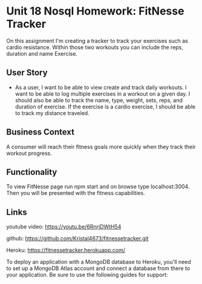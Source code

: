 # Unit 18 Nosql Homework: FitNesse Tracker

 On this assignment I'm creating a tracker to track your exercises such as cardio resistance. Within those two workouts you can include the reps, duration and name Exercise. 
  
## User Story

* As a user, I want to be able to view create and track daily workouts. I want to be able to log multiple exercises in a workout on a given day. I should also be able to track the name, type, weight, sets, reps, and duration of exercise. If the exercise is a cardio exercise, I should be able to track my distance traveled.

## Business Context

A consumer will reach their fitness goals more quickly when they track their workout progress.


## Functionality 

To view FitNesse page run npm start and on browse type localhost:3004. Then you will be presented with the fitness capabilities.



##  Links 


youtube video: https://youtu.be/6RnrjDWtH54

github: https://github.com/Kristal4673/fitnessetracker.git

Heroku: https://fitnessetracker.herokuapp.com/


To deploy an application with a MongoDB database to Heroku, you'll need to set up a MongoDB Atlas account and connect a database from there to your application. Be sure to use the following guides for support:




